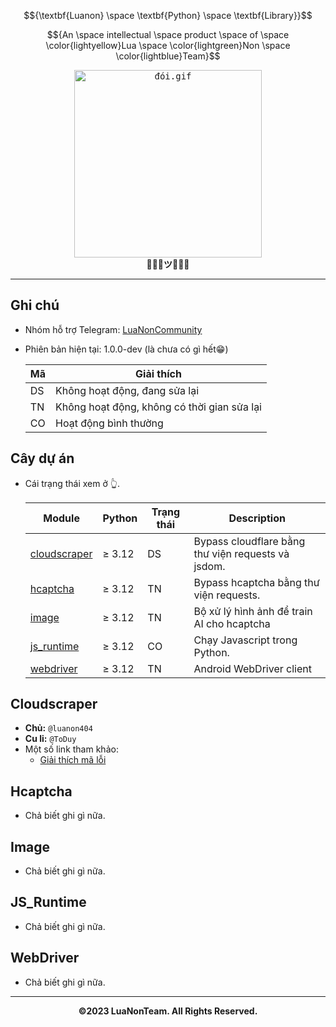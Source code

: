 $${\textbf{Luanon} \space \textbf{Python} \space \textbf{Library}}$$

$${An \space intellectual \space product \space of \space \color{lightyellow}Lua \space \color{lightgreen}Non \space \color{lightblue}Team}$$

<p align="center">
  <kbd><img width="300" height="300" alt="đói.gif" src="./assets/đói.gif"></kbd>
  <br>
  <strong>💜🩷💛ツ💚💙🩵</strong>
</p>

---

## Ghi chú

- Nhóm hỗ trợ Telegram: [LuaNonCommunity](https://t.me/LuaNonCommunity)
- Phiên bản hiện tại: 1.0.0-dev (là chưa có gì hết😁)

  | Mã | Giải thích                                  |
  |----|---------------------------------------------|
  | DS | Không hoạt động, đang sửa lại               |
  | TN | Không hoạt động, không có thời gian sửa lại |
  | CO | Hoạt động bình thường                       |

## Cây dự án

- Cái trạng thái xem ở 👆.

  | Module                        | Python | Trạng thái | Description                                        |
  |-------------------------------|--------|------------|----------------------------------------------------|
  | [cloudscraper](#Cloudscraper) | ≥ 3.12 | DS         | Bypass cloudflare bằng thư viện requests và jsdom. |
  | [hcaptcha](#Hcaptcha)         | ≥ 3.12 | TN         | Bypass hcaptcha bằng thư viện requests.            |
  | [image](#Image)               | ≥ 3.12 | TN         | Bộ xử lý hình ảnh để train AI cho hcaptcha         |
  | [js_runtime](#JS_Runtime)     | ≥ 3.12 | CO         | Chạy Javascript trong Python.                      |
  | [webdriver](#WebDriver)       | ≥ 3.12 | TN         | Android WebDriver client                           |

## Cloudscraper

- **Chủ:** `@luanon404`
- **Cu li:** `@ToDuy`
- Một số link tham khảo:
  - [Giải thích mã lỗi](https://developers.cloudflare.com/turnstile/reference/client-side-errors/) 

## Hcaptcha

- Chả biết ghi gì nữa.

## Image

- Chả biết ghi gì nữa.

## JS_Runtime

- Chả biết ghi gì nữa.

## WebDriver

- Chả biết ghi gì nữa.

---

$${\textbf{©2023 LuaNonTeam. All Rights Reserved.}}$$
